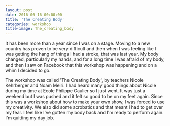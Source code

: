 ```yaml
---
layout: post
date: 2016-06-16 00:00:00
title: 'The Creating Body'
categories: workshop
title-image: The_creating_body
---
```


It has been more than a year since I was on a stage. Moving to a new country has
proven to be very difficult and then when I was feeling like I was getting the
hang of things I had a stroke, that was last year. My body changed, particularly
my hands, and for a long time I was afraid of my body, and then I saw on Facebook
that this workshop was happening and on a whim I decided to go.

The workshop was called 'The Creating Body', by teachers Nicole
Kehrberger and Noam Meiri. I had heard many good things about Nicole during my
time at Ecole Philippe Gaulier so I just went. It was just a weekend but I was
pushed and it felt so good to be on my feet again. Since this was a workshop
about how to make your own show, I was forced to use my creativity. We also did
some acrobatics and that meant I had to get over my fear. I feel like I've
gotten my body back and I'm ready to perform again. I'm quitting my day job.
